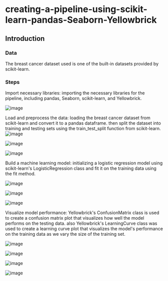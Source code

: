 # creating-a-pipeline-using-scikit-learn-pandas-Seaborn-Yellowbrick
## Introduction 
### Data
The breast cancer dataset used is one of the built-in datasets provided by scikit-learn.
### Steps
Import necessary libraries: importing the necessary libraries for the pipeline, including pandas, Seaborn, scikit-learn, and Yellowbrick.  

![image](https://user-images.githubusercontent.com/123089800/233320658-074084ab-a0dd-4ec8-98c6-c5818bf43a11.png)

Load and preprocess the data: loading the breast cancer dataset from scikit-learn and convert it to a pandas dataframe. then split the dataset into training and testing sets using the train_test_split function from scikit-learn.  
![image](https://user-images.githubusercontent.com/123089800/233321517-7f54442a-fbf0-4034-8654-cd609825cccf.png)

![image](https://user-images.githubusercontent.com/123089800/233321410-167edb52-d7e5-49d1-b30a-6871fbf1632c.png)  

![image](https://user-images.githubusercontent.com/123089800/233321622-def144f5-769e-41ee-bb13-30d082d6586e.png)  


Build a machine learning model: initializing a logistic regression model using scikit-learn's LogisticRegression class and fit it on the training data using the fit method.  

![image](https://user-images.githubusercontent.com/123089800/233321758-28a349c5-2a28-4053-85ed-e56a3b390366.png)  

![image](https://user-images.githubusercontent.com/123089800/233321845-ff19906f-68ea-4718-a9df-1453ab202a53.png)  

![image](https://user-images.githubusercontent.com/123089800/233321982-efd9278f-1957-4124-83f5-c4a921d5bf87.png)  


Visualize model performance: Yellowbrick's ConfusionMatrix class is used to create a confusion matrix plot that visualizes how well the model performs on the testing data. also Yellowbrick's LearningCurve class was used to create a learning curve plot that visualizes the model's performance on the training data as we vary the size of the training set.  

![image](https://user-images.githubusercontent.com/123089800/233322143-2a84d3b2-9e02-4ce1-bcb9-a1838de11af2.png)  

![image](https://user-images.githubusercontent.com/123089800/233322247-2fb275ed-1fc5-478d-bb83-168479d1922f.png)  

![image](https://user-images.githubusercontent.com/123089800/233322775-338543aa-c6f6-4e04-87c2-46d23727f935.png)  

![image](https://user-images.githubusercontent.com/123089800/233322950-6e4743a2-637c-4980-94a1-48df80469f29.png)
